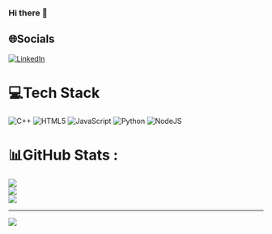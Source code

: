 ### Hi there 👋

<!--
**ayooshpandey/ayooshpandey** is a ✨ _special_ ✨ repository because its `README.md` (this file) appears on your GitHub profile.

Here are some ideas to get you started:

- 🔭 I’m currently working on ...
- 🌱 I’m currently learning ...
- 👯 I’m looking to collaborate on ...
- 🤔 I’m looking for help with ...
- 💬 Ask me about ...
- 📫 How to reach me: ...
- 😄 Pronouns: ...
- ⚡ Fun fact: ...
-->
## 🌐Socials
[![LinkedIn](https://img.shields.io/badge/LinkedIn-%230077B5.svg?logo=linkedin&logoColor=white)](https://linkedin.com/in/ayooshpandey) 

# 💻Tech Stack
![C++](https://img.shields.io/badge/c++-%2300599C.svg?style=for-the-badge&logo=c%2B%2B&logoColor=white) ![HTML5](https://img.shields.io/badge/html5-%23E34F26.svg?style=for-the-badge&logo=html5&logoColor=white) ![JavaScript](https://img.shields.io/badge/javascript-%23323330.svg?style=for-the-badge&logo=javascript&logoColor=%23F7DF1E) ![Python](https://img.shields.io/badge/python-3670A0?style=for-the-badge&logo=python&logoColor=ffdd54) ![NodeJS](https://img.shields.io/badge/node.js-6DA55F?style=for-the-badge&logo=node.js&logoColor=white)
# 📊GitHub Stats :
![](https://github-readme-stats.vercel.app/api?username=ayooshpandey&theme=default&hide_border=false&include_all_commits=false&count_private=true)<br/>
![](https://github-readme-streak-stats.herokuapp.com/?user=ayooshpandey&theme=default&hide_border=false)<br/>
![](https://github-readme-stats.vercel.app/api/top-langs/?username=ayooshpandey&theme=default&hide_border=false&include_all_commits=false&count_private=true&layout=compact)

---
[![](https://visitcount.itsvg.in/api?id=ayooshpandey&icon=0&color=0)](https://visitcount.itsvg.in)


